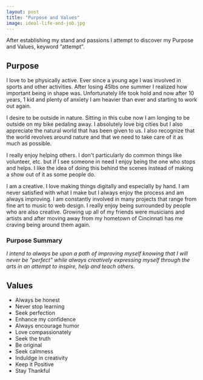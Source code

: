 ```yaml
---
layout: post
title: "Purpose and Values"
image: ideal-life-and-job.jpg
---
```


After establishing my stand and passions I attempt to discover my Purpose and Values, keyword “attempt”.

## Purpose

I love to be physically active. Ever since a young age I was involved in sports and other activities. After losing 45lbs one summer I realized how important being in shape was. Unfortunately life took hold and now after 10 years, 1 kid and plenty of anxiety I am heavier than ever and starting to work out again.

I desire to be outside in nature. Sitting in this cube now I am longing to be outside on my bike pedaling away. I absolutely love big cities but I also appreciate the natural world that has been given to us. I also recognize that the world revolves around nature and that we need to take care of it as much as possible. 

I really enjoy helping others. I don't particularly do common things like volunteer, etc. but if I see someone in need I enjoy being the one who stops and helps. I like the idea of doing this behind the scenes instead of making a show out of it as some people do. 

I am a creative. I love making things digitally and especially by hand. I am never satisfied with what I make but I always enjoy the process and am always improving. I am constantly involved in many projects that range from fine art to music to web design. I really enjoy being surrounded by people who are also creative. Growing up all of my friends were musicians and artists and after moving away from my hometown of Cincinnati has me craving being around them again. 

### Purpose Summary

*I intend to always be upon a path of improving myself knowing that I will never be "perfect" while always creatively expressing myself through the arts in an attempt to inspire, help and teach others.*


## Values

- Always be honest
- Never stop learning
- Seek perfection
- Enhance my confidence
- Always encourage humor
- Love compassionately
- Seek the truth
- Be original
- Seek calmness
- Induldge in creativity
- Keep it Positive
- Stay Thankful


